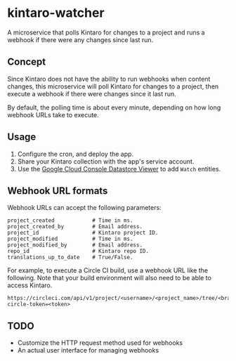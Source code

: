 # kintaro-watcher

A microservice that polls Kintaro for changes to a project and runs a webhook
if there were any changes since last run.

## Concept

Since Kintaro does not have the ability to run webhooks when content changes,
this microservice will poll Kintaro for changes to a project, then execute a
webhook if there were changes since it last run.

By default, the polling time is about every minute, depending on how long
webhook URLs take to execute.

## Usage

1. Configure the cron, and deploy the app.
1. Share your Kintaro collection with the app's service account.
1. Use the [Google Cloud Console Datastore
   Viewer](https://console.cloud.google.com/datastore/entities/query) to add
   `Watch` entities.

## Webhook URL formats

Webhook URLs can accept the following parameters:

```
project_created            # Time in ms.
project_created_by         # Email address.
project_id                 # Kintaro project ID.
project_modified           # Time in ms.
project_modified_by        # Email address.
repo_id                    # Kintaro repo ID.
translations_up_to_date    # True/False.
```

For example, to execute a Circle CI build, use a webhook URL like the
following. Note that your build environment will also need to be able to access
Kintaro.

```
https://circleci.com/api/v1/project/<username>/<project_name>/tree/<branch_name>?circle-token=<token>
```

## TODO

- Customize the HTTP request method used for webhooks
- An actual user interface for managing webhooks
